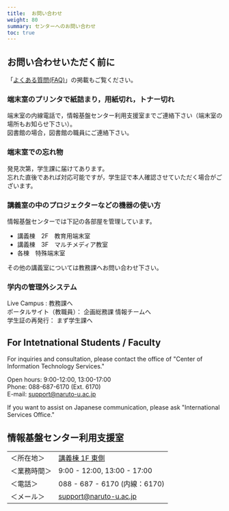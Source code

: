 ```yaml
---
title:  お問い合わせ
weight: 80
summary: センターへのお問い合わせ
toc: true
---
```


## お問い合わせいただく前に
「[よくある質問(FAQ)](https://www.naruto-u.ac.jp/center/it/knowledge/#)」の掲載もご覧ください。

### 端末室のプリンタで紙詰まり，用紙切れ，トナー切れ
端末室の内線電話で，情報基盤センター利用支援室までご連絡下さい（端末室の場所もお知らせ下さい）。  
図書館の場合，図書館の職員にご連絡下さい。  

### 端末室での忘れ物
発見次第，学生課に届けてあります。  
忘れた直後であれば対応可能ですが，学生証で本人確認させていただく場合がございます。  

### 講義室の中のプロジェクターなどの機器の使い方
情報基盤センターでは下記の各部屋を管理しています。

* 講義棟　2F　教育用端末室  
* 講義棟　3F　マルチメディア教室  
* 各棟　特殊端末室  

その他の講義室については教務課へお問い合わせ下さい。

### 学内の管理外システム
Live Campus : 教務課へ  
ポータルサイト（教職員）： 企画総務課 情報チームへ  
学生証の再発行： まず学生課へ

## For Intetnational Students / Faculty
For inquiries and consultation, please contact the office of "Center of Information Technology Services."

Open hours: 9:00-12:00, 13:00-17:00  
Phone: 088-687-6170 (Ext. 6170)  
E-mail: support@naruto-u.ac.jp  

If you want to assist on Japanese communication, please ask "International Services Office."

## 情報基盤センター利用支援室  
|||
|---|---|
|＜所在地＞| [講義棟 1F 東側](./img/map_cits.jpg) |
|＜業務時間＞| 9:00 - 12:00, 13:00 - 17:00|
|＜電話＞| 088 - 687 - 6170 (内線：6170)|
|＜メール＞| support@naruto-u.ac.jp|
